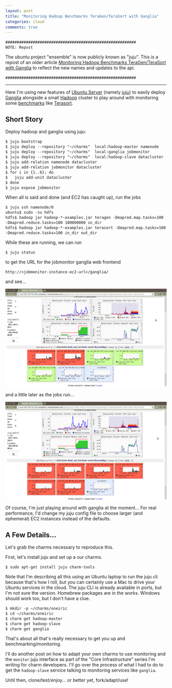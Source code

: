 ```yaml
---
layout: post
title: "Monitoring Hadoop Benchmarks TeraGen/TeraSort with Ganglia"
categories: cloud
comments: true
---
```


    #########################################################
    NOTE: Repost

The ubuntu project "ensemble" is now publicly known as "juju".
This is a repost of an older article [Monitoring Hadoop Benchmarks TeraGen/TeraSort with Ganglia](http://markmims.com/cloud/2011/09/03/terasort-ganglia.html) to reflect the new names and updates to the api.

    #########################################################

---

Here I'm using new features of
[Ubuntu Server](http://www.ubuntu.com/business/server/overview) 
(namely [juju](http://juju.ubuntu.com))
to easily deploy
[Ganglia](http://ganglia.sourceforge.net)
alongside
a small [Hadoop](http://hadoop.apache.org) cluster
to play around with monitoring some
[benchmarks](http://sortbenchmark.org/)
like
[Terasort](http://www.michael-noll.com/blog/2011/04/09/benchmarking-and-stress-testing-an-hadoop-cluster-with-terasort-testdfsio-nnbench-mrbench/).

## Short Story

Deploy hadoop and ganglia using juju:

    $ juju bootstrap
    $ juju deploy --repository "~/charms"  local:hadoop-master namenode
    $ juju deploy --repository "~/charms"  local:ganglia jobmonitor
    $ juju deploy --repository "~/charms"  local:hadoop-slave datacluster
    $ juju add-relation namenode datacluster
    $ juju add-relation jobmonitor datacluster
    $ for i in {1..6}; do
    $   juju add-unit datacluster
    $ done
    $ juju expose jobmonitor

When all is said and done (and EC2 has caught up),
run the jobs

    $ juju ssh namenode/0
    ubuntu$ sudo -su hdfs
    hdfs$ hadoop jar hadoop-*-examples.jar teragen -Dmapred.map.tasks=100 -Dmapred.reduce.tasks=100 100000000 in_dir
    hdfs$ hadoop jar hadoop-*-examples.jar terasort -Dmapred.map.tasks=100 -Dmapred.reduce.tasks=100 in_dir out_dir

While these are running, we can run

    $ juju status

to get the URL for the jobmonitor ganglia web frontend

    http://<jobmonitor-instance-ec2-url>/ganglia/

and see...

<a href="/images/terasort-ganglia-1.png">
<img src="/images/terasort-ganglia-1.png" width="720px" />
</a>

and a little later as the jobs run...

<a href="/images/terasort-ganglia-2.png">
<img src="/images/terasort-ganglia-2.png" width="720px" />
</a>

Of course, I'm just playing around with ganglia at the moment...
For real performance, I'd change my juju config file
to choose larger (and ephemeral) EC2 instances instead of
the defaults.


## A Few Details...

Let's grab the charms necessary to reproduce this.

First, let's install juju and set up a our charms.

    $ sudo apt-get install juju charm-tools

Note that I'm describing all this using an Ubuntu laptop to run
the juju cli because that's how I roll, but you can certainly
use a Mac to drive your Ubuntu services in the cloud.
The juju CLI is already available in ports, but I'm not sure
the version.  Homebrew packages are in the works.
Windows should work too, but I don't have a clue.

    $ mkdir -p ~/charms/oneiric
    $ cd ~/charms/oneiric
    $ charm get hadoop-master
    $ charm get hadoop-slave
    $ charm get ganglia

That's about all that's really necessary to get you up and
benchmarking/monitoring.

I'll do another post on how to adapt your own charms to use monitoring
and the `monitor` juju interface as part of the "Core Infrastructure"
series I'm writing for charm developers.  I'll go over the process of
what I had to do to get the `hadoop-slave` service talking to monitoring
services like `ganglia`.

Until then, clone/test/enjoy... or better yet, fork/adapt/use!

